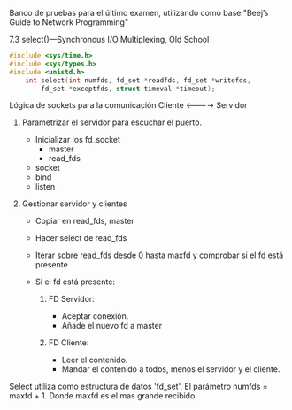 Banco de pruebas para el último examen, utilizando como base "Beej’s Guide to Network Programming"

7.3 select()—Synchronous I/O Multiplexing, Old School

```c
#include <sys/time.h>
#include <sys/types.h>
#include <unistd.h>
	int select(int numfds, fd_set *readfds, fd_set *writefds,
		fd_set *exceptfds, struct timeval *timeout);
```

Lógica de sockets para la comunicación Cliente <----> Servidor

1. Parametrizar el servidor para escuchar el puerto.

	* Inicializar los fd_socket
		* master
		* read_fds
	* socket
	* bind
	* listen

2. Gestionar servidor y clientes

	* Copiar en read_fds, master
	* Hacer select de read_fds
	* Iterar sobre read_fds desde 0 hasta maxfd y comprobar si el fd está presente
	* Si el fd está presente:

		1. FD Servidor:
			* Aceptar conexión.
			* Añade el nuevo fd a master

		2. FD Cliente:
			* Leer el contenido.
			* Mandar el contenido a todos, menos el servidor y el cliente.

Select utiliza como estructura de datos 'fd_set'. El parámetro numfds = maxfd + 1. Donde maxfd es el mas grande recibido.
